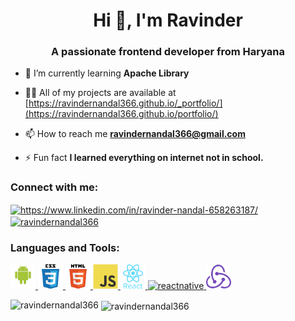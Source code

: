 <h1 align="center">Hi 👋, I'm Ravinder</h1>
<h3 align="center">A passionate frontend developer from Haryana</h3>

- 🌱 I’m currently learning **Apache Library**

- 👨‍💻 All of my projects are available at [https://ravindernandal366.github.io/_portfolio/](https://ravindernandal366.github.io/portfolio/)

- 📫 How to reach me **ravindernandal366@gmail.com**

- ⚡ Fun fact **I learned everything on internet not in school.**

<h3 align="left">Connect with me:</h3>
<p align="left">
<a href="https://linkedin.com/in/https://www.linkedin.com/in/ravinder-nandal-658263187/" target="blank"><img align="center" src="https://raw.githubusercontent.com/rahuldkjain/github-profile-readme-generator/master/src/images/icons/Social/linked-in-alt.svg" alt="https://www.linkedin.com/in/ravinder-nandal-658263187/" height="30" width="40" /></a>
<a href="https://codesandbox.com/ravindernandal366" target="blank"><img align="center" src="https://raw.githubusercontent.com/rahuldkjain/github-profile-readme-generator/master/src/images/icons/Social/codesandbox.svg" alt="ravindernandal366" height="30" width="40" /></a>
</p>

<h3 align="left">Languages and Tools:</h3>
<p align="left"> <a href="https://developer.android.com" target="_blank" rel="noreferrer"> <img src="https://raw.githubusercontent.com/devicons/devicon/master/icons/android/android-original-wordmark.svg" alt="android" width="40" height="40"/> </a> <a href="https://www.w3schools.com/css/" target="_blank" rel="noreferrer"> <img src="https://raw.githubusercontent.com/devicons/devicon/master/icons/css3/css3-original-wordmark.svg" alt="css3" width="40" height="40"/> </a> <a href="https://www.w3.org/html/" target="_blank" rel="noreferrer"> <img src="https://raw.githubusercontent.com/devicons/devicon/master/icons/html5/html5-original-wordmark.svg" alt="html5" width="40" height="40"/> </a> <a href="https://developer.mozilla.org/en-US/docs/Web/JavaScript" target="_blank" rel="noreferrer"> <img src="https://raw.githubusercontent.com/devicons/devicon/master/icons/javascript/javascript-original.svg" alt="javascript" width="40" height="40"/> </a> <a href="https://reactjs.org/" target="_blank" rel="noreferrer"> <img src="https://raw.githubusercontent.com/devicons/devicon/master/icons/react/react-original-wordmark.svg" alt="react" width="40" height="40"/> </a> <a href="https://reactnative.dev/" target="_blank" rel="noreferrer"> <img src="https://reactnative.dev/img/header_logo.svg" alt="reactnative" width="40" height="40"/> </a> <a href="https://redux.js.org" target="_blank" rel="noreferrer"> <img src="https://raw.githubusercontent.com/devicons/devicon/master/icons/redux/redux-original.svg" alt="redux" width="40" height="40"/> </a> </p>

<p><img align="left" src="https://github-readme-stats.vercel.app/api/top-langs?username=ravindernandal366&show_icons=true&locale=en&layout=compact" alt="ravindernandal366" /></p>

<p>&nbsp;<img align="center" src="https://github-readme-stats.vercel.app/api?username=ravindernandal366&show_icons=true&locale=en" alt="ravindernandal366" /></p>

